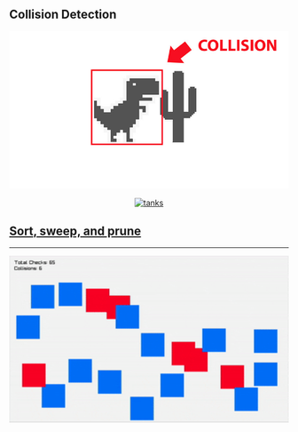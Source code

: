 ## Collision Detection

<p align="center">
  <a href="dino/dino.odin">
    <img src="dino/assets/preview.jpg" alt="collision detection" width="960">
  </a>
</p>

<p align="center">
  <a href="tank/main.odin">
    <img src="tank/assets/preview.gif" alt="tanks" width="960">
  </a>
</p>

## [Sort, sweep, and prune](https://leanrada.com/notes/sweep-and-prune/)

<hr>
<p align="center">
  <a href="sort_sweep_prune/edge/main.odin">
    <img src="sort_sweep_prune/assets/preview.gif" alt="animation system" width="960">
  </a>
</p>
